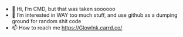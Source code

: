 - 👋 Hi, I’m CMD, but that was taken soooooo
- 👀 I’m interested in WAY too much stuff, and use github as a dumping ground for random shit code
- 📫 How to reach me https://GlowInk.carrd.co/
<!---
UwUimapewson/UwUimapewson is a ✨ special ✨ repository because its `README.md` (this file) appears on your GitHub profile.
You can click the Preview link to take a look at your changes.
--->
